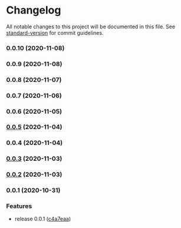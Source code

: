 # Changelog

All notable changes to this project will be documented in this file. See [standard-version](https://github.com/conventional-changelog/standard-version) for commit guidelines.

### 0.0.10 (2020-11-08)

### 0.0.9 (2020-11-08)

### 0.0.8 (2020-11-07)

### 0.0.7 (2020-11-06)

### 0.0.6 (2020-11-05)

### [0.0.5](https://github.com/hayao-k/cdk-ecr-image-scan-notify/compare/v0.0.4...v0.0.5) (2020-11-04)

### 0.0.4 (2020-11-04)

### [0.0.3](https://github.com/hayao-k/cdk-ecr-image-scan-notify/compare/v0.0.2...v0.0.3) (2020-11-03)

### [0.0.2](https://github.com/hayao-k/cdk-ecr-image-scan-notify/compare/v0.0.1...v0.0.2) (2020-11-03)

### 0.0.1 (2020-10-31)


### Features

* release 0.0.1 ([c4a7eaa](https://github.com/hayao-k/cdk-ecr-image-scan-notify/commit/c4a7eaa75b75d9ccb33745459e03e72cbf0e2172))
